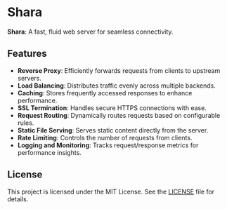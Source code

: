 # Shara

**Shara**: A fast, fluid web server for seamless connectivity.

## Features

- **Reverse Proxy**: Efficiently forwards requests from clients to upstream servers.
- **Load Balancing**: Distributes traffic evenly across multiple backends.
- **Caching**: Stores frequently accessed responses to enhance performance.
- **SSL Termination**: Handles secure HTTPS connections with ease.
- **Request Routing**: Dynamically routes requests based on configurable rules.
- **Static File Serving**: Serves static content directly from the server.
- **Rate Limiting**: Controls the number of requests from clients.
- **Logging and Monitoring**: Tracks request/response metrics for performance insights.

## License

This project is licensed under the MIT License. See the [LICENSE](LICENSE) file for details.
